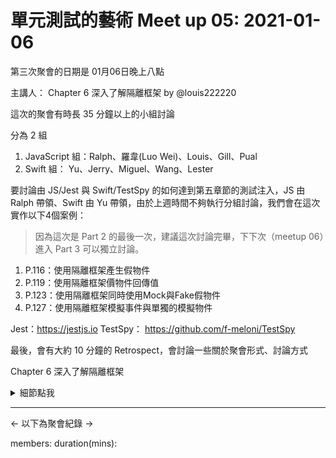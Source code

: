  # 單元測試的藝術 Meet up 05: 2021-01-06

第三次聚會的日期是 01月06日晚上八點

主講人： Chapter 6 深入了解隔離框架  by @louis222220

這次的聚會有時長 35 分鐘以上的小組討論

分為 2 組
1. JavaScript 組：Ralph、羅韋(Luo Wei)、Louis、Gill、Pual
2. Swift 組： Yu、Jerry、Miguel、Wang、Lester

要討論由 JS/Jest 與 Swift/TestSpy 的如何達到第五章節的測試注入，JS 由 Ralph 帶領、Swift 由 Yu 帶領，由於上週時間不夠執行分組討論，我們會在這次實作以下4個案例：
> 因為這次是 Part 2 的最後一次，建議這次討論完畢，下下次（meetup 06）進入 Part 3 可以獨立討論。

1. P.116：使用隔離框架產生假物件
2. P.119：使用隔離框架價物件回傳值
3. P.123：使用隔離框架同時使用Mock與Fake假物件
4. P.127：使用隔離框架模擬事件與單獨的模擬物件

Jest：https://jestjs.io
TestSpy： https://github.com/f-meloni/TestSpy

最後，會有大約 10 分鐘的 Retrospect，會討論一些關於聚會形式、討論方式




Chapter 6 深入了解隔離框架
<details><summary>細節點我</summary>
<p>



- 6.1 受限框架和不受限框架
- 6.1.1 受限框架
- 6.1.2 不受限框架
- 6.1.3 基於探查器的不受限框架是如何運作的
- 6.1.4 框架揭露了不同的探查器能力
- 6.2 好的隔離框架的價值
- 6.3 支援適應未來和可用性的功能
- 6.3.1 遞迴假物件
- 6.3.2 預設忽略參數
- 6.3.3 大範圍偽造
- 6.3.4 假物件的非嚴格行為
- 6.3.5 非嚴格模擬物件
- 6.4 隔離框架設計反模式
- 6.4.1 概念混淆
- 6.4.2 錄製與重播
- 6.4.3 黏性行為
- 6.4.4 語法過於複雜
- 6.5 小結


</p>
</details>



 ---
 <- 以下為聚會紀錄 ->
 
members:  <!-- @ytyubox, @louis222220, @gannasong @nukr, @RaphaHsu, @aa08666, @WangWang0226, @sonorous-lester, @ishida624 -->
duration(mins): <!-- 60 min -->
